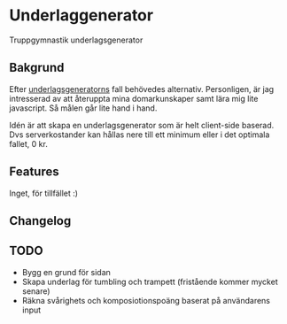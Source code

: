 # Underlaggenerator
Truppgymnastik underlagsgenerator

## Bakgrund
Efter [underlagsgeneratorns](http://underlag.nu) fall behövedes alternativ.
Personligen, är jag intresserad av att återuppta mina domarkunskaper samt lära mig lite javascript. Så målen går lite hand i hand.

Idén är att skapa en underlagsgenerator som är helt client-side baserad. Dvs serverkostander kan hållas nere till ett minimum eller i det optimala fallet, 0 kr.

## Features
Inget, för tillfället :)


## Changelog


## TODO
* Bygg en grund för sidan
* Skapa underlag för tumbling och trampett (fristående kommer mycket senare)
* Räkna svårighets och komposiotionspoäng baserat på användarens input




